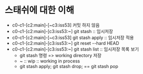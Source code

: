 # 스태쉬에 대한 이해
- c0-c1-[c2:main]-[~c3:iss53] 커밋 하지 않음
- c0-c1-[c2:main]-[c3:iss53:~] git stash :: 임시저장
- c0-c1-[c2:main]-[~c3:iss53] git stash apply :: 임시저장 적용 
- c0-c1-[c2:main]-[c3:iss53:~] git reset --hard HEAD 
- c0-c1-[c2:main]-[c3:iss53:~] git stash list :: 임시저장 목록 보기 
    - git stash 명령 => working directory 저장
    - ~ :: wip :: working in process
    - git stash apply; git stash drop; == git stash pop


